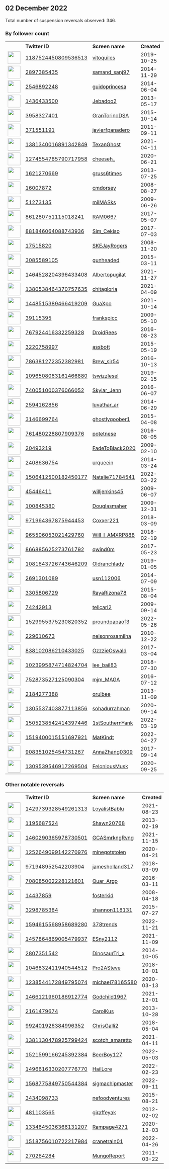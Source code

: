 
## 02 December 2022
Total number of suspension reversals observed: 346.

### By follower count
<table><tr><th></th><th align="left">Twitter ID</th><th align="left">Screen name</th>
<th align="left">Created</th><th align="left">Status</th><th align="left">Suspended</th><th align="left">Followers</th>
<tr><td><a href="https://pbs.twimg.com/profile_images/1621605314146582529/wCpABvnq_normal.jpg"><img src="https://pbs.twimg.com/profile_images/1621605314146582529/wCpABvnq_normal.jpg" width="40px" height="40px" align="center"/></a></td><td><a href="https://twitter.com/intent/user?user_id=1187524450809536513">1187524450809536513</a></td><td><a href="https://twitter.com/vitoquiles">vitoquiles</a></td><td>2019-10-25</td><td align="center"></td><td>2022-11-25</td><td>85163</td></tr>
<tr><td><a href="https://pbs.twimg.com/profile_images/1334545091164131331/vS6SvquX_normal.jpg"><img src="https://pbs.twimg.com/profile_images/1334545091164131331/vS6SvquX_normal.jpg" width="40px" height="40px" align="center"/></a></td><td><a href="https://twitter.com/intent/user?user_id=2897385435">2897385435</a></td><td><a href="https://twitter.com/samand_sanj97">samand_sanj97</a></td><td>2014-11-29</td><td align="center"></td><td>2022-10-29</td><td>64628</td></tr>
<tr><td><a href="https://pbs.twimg.com/profile_images/1585348884183777291/RvC5uYah_normal.jpg"><img src="https://pbs.twimg.com/profile_images/1585348884183777291/RvC5uYah_normal.jpg" width="40px" height="40px" align="center"/></a></td><td><a href="https://twitter.com/intent/user?user_id=2546892248">2546892248</a></td><td><a href="https://twitter.com/guidoprincesa">guidoprincesa</a></td><td>2014-06-04</td><td align="center"></td><td>2022-11-18</td><td>62681</td></tr>
<tr><td><a href="https://pbs.twimg.com/profile_images/1630227708176134146/UH1yNtpD_normal.jpg"><img src="https://pbs.twimg.com/profile_images/1630227708176134146/UH1yNtpD_normal.jpg" width="40px" height="40px" align="center"/></a></td><td><a href="https://twitter.com/intent/user?user_id=1436433500">1436433500</a></td><td><a href="https://twitter.com/Jebadoo2">Jebadoo2</a></td><td>2013-05-17</td><td align="center"></td><td>2022-05-09</td><td>33853</td></tr>
<tr><td><a href="https://pbs.twimg.com/profile_images/1455176736132542468/c5A1JqOf_normal.jpg"><img src="https://pbs.twimg.com/profile_images/1455176736132542468/c5A1JqOf_normal.jpg" width="40px" height="40px" align="center"/></a></td><td><a href="https://twitter.com/intent/user?user_id=3958327401">3958327401</a></td><td><a href="https://twitter.com/GranTorinoDSA">GranTorinoDSA</a></td><td>2015-10-14</td><td align="center"></td><td>2022-09-23</td><td>30099</td></tr>
<tr><td><a href="https://pbs.twimg.com/profile_images/1573305583075303424/3gx7rkzW_normal.jpg"><img src="https://pbs.twimg.com/profile_images/1573305583075303424/3gx7rkzW_normal.jpg" width="40px" height="40px" align="center"/></a></td><td><a href="https://twitter.com/intent/user?user_id=371551191">371551191</a></td><td><a href="https://twitter.com/javierfpanadero">javierfpanadero</a></td><td>2011-09-11</td><td align="center"></td><td>2022-11-28</td><td>25467</td></tr>
<tr><td><a href="https://pbs.twimg.com/profile_images/1616193553750757377/XctYfDzt_normal.jpg"><img src="https://pbs.twimg.com/profile_images/1616193553750757377/XctYfDzt_normal.jpg" width="40px" height="40px" align="center"/></a></td><td><a href="https://twitter.com/intent/user?user_id=1381340016891342849">1381340016891342849</a></td><td><a href="https://twitter.com/TexanGhost">TexanGhost</a></td><td>2021-04-11</td><td align="center"></td><td>2022-11-08</td><td>21438</td></tr>
<tr><td><a href="https://pbs.twimg.com/profile_images/1642938677902053376/8Hhe554k_normal.jpg"><img src="https://pbs.twimg.com/profile_images/1642938677902053376/8Hhe554k_normal.jpg" width="40px" height="40px" align="center"/></a></td><td><a href="https://twitter.com/intent/user?user_id=1274554785790717958">1274554785790717958</a></td><td><a href="https://twitter.com/cheeseh_">cheeseh_</a></td><td>2020-06-21</td><td align="center"></td><td>2022-11-17</td><td>11483</td></tr>
<tr><td><a href="https://pbs.twimg.com/profile_images/1598705215108161538/x44SgKNh_normal.jpg"><img src="https://pbs.twimg.com/profile_images/1598705215108161538/x44SgKNh_normal.jpg" width="40px" height="40px" align="center"/></a></td><td><a href="https://twitter.com/intent/user?user_id=1621270669">1621270669</a></td><td><a href="https://twitter.com/gruss6times">gruss6times</a></td><td>2013-07-25</td><td align="center"></td><td></td><td>10016</td></tr>
<tr><td><a href="https://pbs.twimg.com/profile_images/1598655518763089920/Q6bHBC9X_normal.jpg"><img src="https://pbs.twimg.com/profile_images/1598655518763089920/Q6bHBC9X_normal.jpg" width="40px" height="40px" align="center"/></a></td><td><a href="https://twitter.com/intent/user?user_id=16007872">16007872</a></td><td><a href="https://twitter.com/cmdorsey">cmdorsey</a></td><td>2008-08-27</td><td align="center"></td><td></td><td>9866</td></tr>
<tr><td><a href="https://pbs.twimg.com/profile_images/1126342267206344705/VopdwgUc_normal.jpg"><img src="https://pbs.twimg.com/profile_images/1126342267206344705/VopdwgUc_normal.jpg" width="40px" height="40px" align="center"/></a></td><td><a href="https://twitter.com/intent/user?user_id=51273135">51273135</a></td><td><a href="https://twitter.com/milMASks">milMASks</a></td><td>2009-06-26</td><td align="center"></td><td></td><td>9368</td></tr>
<tr><td><a href="https://pbs.twimg.com/profile_images/1508665665502289921/D3N5jC9K_normal.jpg"><img src="https://pbs.twimg.com/profile_images/1508665665502289921/D3N5jC9K_normal.jpg" width="40px" height="40px" align="center"/></a></td><td><a href="https://twitter.com/intent/user?user_id=861280751115018241">861280751115018241</a></td><td><a href="https://twitter.com/RAM0667">RAM0667</a></td><td>2017-05-07</td><td align="center"></td><td>2022-10-29</td><td>8528</td></tr>
<tr><td><a href="https://pbs.twimg.com/profile_images/1551660147994497024/F-B3TLzn_normal.jpg"><img src="https://pbs.twimg.com/profile_images/1551660147994497024/F-B3TLzn_normal.jpg" width="40px" height="40px" align="center"/></a></td><td><a href="https://twitter.com/intent/user?user_id=881846064088743936">881846064088743936</a></td><td><a href="https://twitter.com/Sim_Cekiso">Sim_Cekiso</a></td><td>2017-07-03</td><td align="center"></td><td>2022-11-04</td><td>7566</td></tr>
<tr><td><a href="https://pbs.twimg.com/profile_images/1120668346695991296/8SAy03nb_normal.jpg"><img src="https://pbs.twimg.com/profile_images/1120668346695991296/8SAy03nb_normal.jpg" width="40px" height="40px" align="center"/></a></td><td><a href="https://twitter.com/intent/user?user_id=17515820">17515820</a></td><td><a href="https://twitter.com/SKEJayRogers">SKEJayRogers</a></td><td>2008-11-20</td><td align="center"></td><td></td><td>7195</td></tr>
<tr><td><a href="https://pbs.twimg.com/profile_images/1357255746665271296/VTn4scLN_normal.jpg"><img src="https://pbs.twimg.com/profile_images/1357255746665271296/VTn4scLN_normal.jpg" width="40px" height="40px" align="center"/></a></td><td><a href="https://twitter.com/intent/user?user_id=3085589105">3085589105</a></td><td><a href="https://twitter.com/gunheaded">gunheaded</a></td><td>2015-03-11</td><td align="center"></td><td></td><td>6896</td></tr>
<tr><td><a href="https://pbs.twimg.com/profile_images/1598620599689125888/WkFdlDDR_normal.jpg"><img src="https://pbs.twimg.com/profile_images/1598620599689125888/WkFdlDDR_normal.jpg" width="40px" height="40px" align="center"/></a></td><td><a href="https://twitter.com/intent/user?user_id=1464528204396433408">1464528204396433408</a></td><td><a href="https://twitter.com/Albertopugilat">Albertopugilat</a></td><td>2021-11-27</td><td align="center"></td><td>2022-10-11</td><td>6567</td></tr>
<tr><td><a href="https://pbs.twimg.com/profile_images/1607805423104692226/3ASM29yd_normal.png"><img src="https://pbs.twimg.com/profile_images/1607805423104692226/3ASM29yd_normal.png" width="40px" height="40px" align="center"/></a></td><td><a href="https://twitter.com/intent/user?user_id=1380538464370757635">1380538464370757635</a></td><td><a href="https://twitter.com/chitagloria">chitagloria</a></td><td>2021-04-09</td><td align="center">🚫</td><td>2022-11-17</td><td>5117</td></tr>
<tr><td><a href="https://pbs.twimg.com/profile_images/1633394505931182081/ebcnugWQ_normal.jpg"><img src="https://pbs.twimg.com/profile_images/1633394505931182081/ebcnugWQ_normal.jpg" width="40px" height="40px" align="center"/></a></td><td><a href="https://twitter.com/intent/user?user_id=1448515389466419209">1448515389466419209</a></td><td><a href="https://twitter.com/GuaXpo">GuaXpo</a></td><td>2021-10-14</td><td align="center">🚫</td><td>2022-11-17</td><td>4678</td></tr>
<tr><td><a href="https://pbs.twimg.com/profile_images/1251552494863474688/QnKxp5EO_normal.jpg"><img src="https://pbs.twimg.com/profile_images/1251552494863474688/QnKxp5EO_normal.jpg" width="40px" height="40px" align="center"/></a></td><td><a href="https://twitter.com/intent/user?user_id=39115395">39115395</a></td><td><a href="https://twitter.com/frankspicc">frankspicc</a></td><td>2009-05-10</td><td align="center"></td><td></td><td>4596</td></tr>
<tr><td><a href="https://pbs.twimg.com/profile_images/1599257779612655619/eK8rtpn1_normal.jpg"><img src="https://pbs.twimg.com/profile_images/1599257779612655619/eK8rtpn1_normal.jpg" width="40px" height="40px" align="center"/></a></td><td><a href="https://twitter.com/intent/user?user_id=767924416332259328">767924416332259328</a></td><td><a href="https://twitter.com/DroidRees">DroidRees</a></td><td>2016-08-23</td><td align="center">🚫</td><td></td><td>4310</td></tr>
<tr><td><a href="https://pbs.twimg.com/profile_images/727329092157214724/LrjGK2TP_normal.jpg"><img src="https://pbs.twimg.com/profile_images/727329092157214724/LrjGK2TP_normal.jpg" width="40px" height="40px" align="center"/></a></td><td><a href="https://twitter.com/intent/user?user_id=3220758997">3220758997</a></td><td><a href="https://twitter.com/assbott">assbott</a></td><td>2015-05-19</td><td align="center"></td><td></td><td>3939</td></tr>
<tr><td><a href="https://pbs.twimg.com/profile_images/1628852274561945600/-GK55e3I_normal.jpg"><img src="https://pbs.twimg.com/profile_images/1628852274561945600/-GK55e3I_normal.jpg" width="40px" height="40px" align="center"/></a></td><td><a href="https://twitter.com/intent/user?user_id=786381272352382981">786381272352382981</a></td><td><a href="https://twitter.com/Brew_sir54">Brew_sir54</a></td><td>2016-10-13</td><td align="center"></td><td></td><td>3517</td></tr>
<tr><td><a href="https://pbs.twimg.com/profile_images/1598843429055709185/eujxezBc_normal.jpg"><img src="https://pbs.twimg.com/profile_images/1598843429055709185/eujxezBc_normal.jpg" width="40px" height="40px" align="center"/></a></td><td><a href="https://twitter.com/intent/user?user_id=1096508063161466880">1096508063161466880</a></td><td><a href="https://twitter.com/tswizzlesel">tswizzlesel</a></td><td>2019-02-15</td><td align="center"></td><td></td><td>3487</td></tr>
<tr><td><a href="https://pbs.twimg.com/profile_images/1568491006177280001/-jrLSr1S_normal.jpg"><img src="https://pbs.twimg.com/profile_images/1568491006177280001/-jrLSr1S_normal.jpg" width="40px" height="40px" align="center"/></a></td><td><a href="https://twitter.com/intent/user?user_id=740051000376066052">740051000376066052</a></td><td><a href="https://twitter.com/Skylar_Jenn">Skylar_Jenn</a></td><td>2016-06-07</td><td align="center"></td><td>2022-09-19</td><td>3132</td></tr>
<tr><td><a href="https://pbs.twimg.com/profile_images/1585019021015281664/fdfXtRP__normal.jpg"><img src="https://pbs.twimg.com/profile_images/1585019021015281664/fdfXtRP__normal.jpg" width="40px" height="40px" align="center"/></a></td><td><a href="https://twitter.com/intent/user?user_id=2594162856">2594162856</a></td><td><a href="https://twitter.com/luvathar_ar">luvathar_ar</a></td><td>2014-06-29</td><td align="center">🔒</td><td>2022-11-08</td><td>3079</td></tr>
<tr><td><a href="https://pbs.twimg.com/profile_images/1633847624766746630/hX9es5Uh_normal.jpg"><img src="https://pbs.twimg.com/profile_images/1633847624766746630/hX9es5Uh_normal.jpg" width="40px" height="40px" align="center"/></a></td><td><a href="https://twitter.com/intent/user?user_id=3146699764">3146699764</a></td><td><a href="https://twitter.com/ghostlygoober1">ghostlygoober1</a></td><td>2015-04-08</td><td align="center">🔒</td><td></td><td>2791</td></tr>
<tr><td><a href="https://pbs.twimg.com/profile_images/1332977296907657216/cNyH77q4_normal.jpg"><img src="https://pbs.twimg.com/profile_images/1332977296907657216/cNyH77q4_normal.jpg" width="40px" height="40px" align="center"/></a></td><td><a href="https://twitter.com/intent/user?user_id=761480228807909376">761480228807909376</a></td><td><a href="https://twitter.com/potetnese">potetnese</a></td><td>2016-08-05</td><td align="center"></td><td></td><td>2688</td></tr>
<tr><td><a href="https://pbs.twimg.com/profile_images/1232517354224930816/LEuR2lCY_normal.jpg"><img src="https://pbs.twimg.com/profile_images/1232517354224930816/LEuR2lCY_normal.jpg" width="40px" height="40px" align="center"/></a></td><td><a href="https://twitter.com/intent/user?user_id=20493219">20493219</a></td><td><a href="https://twitter.com/FadeToBlack2020">FadeToBlack2020</a></td><td>2009-02-10</td><td align="center"></td><td></td><td>2590</td></tr>
<tr><td><a href="https://pbs.twimg.com/profile_images/1626812120506720257/NYJLsx1Q_normal.jpg"><img src="https://pbs.twimg.com/profile_images/1626812120506720257/NYJLsx1Q_normal.jpg" width="40px" height="40px" align="center"/></a></td><td><a href="https://twitter.com/intent/user?user_id=2408636754">2408636754</a></td><td><a href="https://twitter.com/urqueein">urqueein</a></td><td>2014-03-24</td><td align="center">🚫</td><td>2022-11-20</td><td>2497</td></tr>
<tr><td><a href="https://pbs.twimg.com/profile_images/1616236167481151488/iFK_wYWw_normal.jpg"><img src="https://pbs.twimg.com/profile_images/1616236167481151488/iFK_wYWw_normal.jpg" width="40px" height="40px" align="center"/></a></td><td><a href="https://twitter.com/intent/user?user_id=1506412500182450177">1506412500182450177</a></td><td><a href="https://twitter.com/Natalie71784541">Natalie71784541</a></td><td>2022-03-22</td><td align="center">👋</td><td>2022-10-20</td><td>2243</td></tr>
<tr><td><a href="https://pbs.twimg.com/profile_images/1160083140062470146/H7ipSbjh_normal.jpg"><img src="https://pbs.twimg.com/profile_images/1160083140062470146/H7ipSbjh_normal.jpg" width="40px" height="40px" align="center"/></a></td><td><a href="https://twitter.com/intent/user?user_id=45446411">45446411</a></td><td><a href="https://twitter.com/willjenkins45">willjenkins45</a></td><td>2009-06-07</td><td align="center"></td><td></td><td>2228</td></tr>
<tr><td><a href="https://pbs.twimg.com/profile_images/804257995232251904/sG-PHFdg_normal.jpg"><img src="https://pbs.twimg.com/profile_images/804257995232251904/sG-PHFdg_normal.jpg" width="40px" height="40px" align="center"/></a></td><td><a href="https://twitter.com/intent/user?user_id=100845380">100845380</a></td><td><a href="https://twitter.com/Douglasmaher">Douglasmaher</a></td><td>2009-12-31</td><td align="center"></td><td></td><td>2107</td></tr>
<tr><td><a href="https://pbs.twimg.com/profile_images/1643726550750175232/xnw2pXkx_normal.jpg"><img src="https://pbs.twimg.com/profile_images/1643726550750175232/xnw2pXkx_normal.jpg" width="40px" height="40px" align="center"/></a></td><td><a href="https://twitter.com/intent/user?user_id=971964367875944453">971964367875944453</a></td><td><a href="https://twitter.com/Coxxer221">Coxxer221</a></td><td>2018-03-09</td><td align="center"></td><td></td><td>1983</td></tr>
<tr><td><a href="https://pbs.twimg.com/profile_images/1598860206045204480/I64wTGFe_normal.jpg"><img src="https://pbs.twimg.com/profile_images/1598860206045204480/I64wTGFe_normal.jpg" width="40px" height="40px" align="center"/></a></td><td><a href="https://twitter.com/intent/user?user_id=965506053021429760">965506053021429760</a></td><td><a href="https://twitter.com/Will_I_AMXRP888">Will_I_AMXRP888</a></td><td>2018-02-19</td><td align="center"></td><td></td><td>1887</td></tr>
<tr><td><a href="https://pbs.twimg.com/profile_images/1633809687211839493/66C2tWjR_normal.jpg"><img src="https://pbs.twimg.com/profile_images/1633809687211839493/66C2tWjR_normal.jpg" width="40px" height="40px" align="center"/></a></td><td><a href="https://twitter.com/intent/user?user_id=866885625273761792">866885625273761792</a></td><td><a href="https://twitter.com/qwind0m">qwind0m</a></td><td>2017-05-23</td><td align="center"></td><td>2022-11-20</td><td>1858</td></tr>
<tr><td><a href="https://pbs.twimg.com/profile_images/1114675410921353216/AvLnBeNK_normal.jpg"><img src="https://pbs.twimg.com/profile_images/1114675410921353216/AvLnBeNK_normal.jpg" width="40px" height="40px" align="center"/></a></td><td><a href="https://twitter.com/intent/user?user_id=1081643726743646209">1081643726743646209</a></td><td><a href="https://twitter.com/Oldranchlady">Oldranchlady</a></td><td>2019-01-05</td><td align="center">🚫</td><td></td><td>1749</td></tr>
<tr><td><a href="https://pbs.twimg.com/profile_images/565508498721886208/JvaivApY_normal.jpeg"><img src="https://pbs.twimg.com/profile_images/565508498721886208/JvaivApY_normal.jpeg" width="40px" height="40px" align="center"/></a></td><td><a href="https://twitter.com/intent/user?user_id=2691301089">2691301089</a></td><td><a href="https://twitter.com/usn112006">usn112006</a></td><td>2014-07-09</td><td align="center"></td><td></td><td>1711</td></tr>
<tr><td><a href="https://pbs.twimg.com/profile_images/1623902765536940034/J0FdyL9b_normal.jpg"><img src="https://pbs.twimg.com/profile_images/1623902765536940034/J0FdyL9b_normal.jpg" width="40px" height="40px" align="center"/></a></td><td><a href="https://twitter.com/intent/user?user_id=3305806729">3305806729</a></td><td><a href="https://twitter.com/RayaRizona78">RayaRizona78</a></td><td>2015-08-04</td><td align="center"></td><td></td><td>1707</td></tr>
<tr><td><a href="https://pbs.twimg.com/profile_images/1244866634889801728/uPrhIcvA_normal.jpg"><img src="https://pbs.twimg.com/profile_images/1244866634889801728/uPrhIcvA_normal.jpg" width="40px" height="40px" align="center"/></a></td><td><a href="https://twitter.com/intent/user?user_id=74242913">74242913</a></td><td><a href="https://twitter.com/tellcarl2">tellcarl2</a></td><td>2009-09-14</td><td align="center"></td><td>2022-10-27</td><td>1684</td></tr>
<tr><td><a href="https://pbs.twimg.com/profile_images/1630279537853595648/kcTHNzsq_normal.jpg"><img src="https://pbs.twimg.com/profile_images/1630279537853595648/kcTHNzsq_normal.jpg" width="40px" height="40px" align="center"/></a></td><td><a href="https://twitter.com/intent/user?user_id=1529955375230820352">1529955375230820352</a></td><td><a href="https://twitter.com/proundpapaof3">proundpapaof3</a></td><td>2022-05-26</td><td align="center"></td><td>2022-10-23</td><td>1667</td></tr>
<tr><td><a href="https://pbs.twimg.com/profile_images/1454205667561070592/x6x54p_3_normal.jpg"><img src="https://pbs.twimg.com/profile_images/1454205667561070592/x6x54p_3_normal.jpg" width="40px" height="40px" align="center"/></a></td><td><a href="https://twitter.com/intent/user?user_id=229610673">229610673</a></td><td><a href="https://twitter.com/nelsonrosamilha">nelsonrosamilha</a></td><td>2010-12-22</td><td align="center"></td><td>2022-07-03</td><td>1657</td></tr>
<tr><td><a href="https://pbs.twimg.com/profile_images/1598690124778377217/xMemHpgR_normal.jpg"><img src="https://pbs.twimg.com/profile_images/1598690124778377217/xMemHpgR_normal.jpg" width="40px" height="40px" align="center"/></a></td><td><a href="https://twitter.com/intent/user?user_id=838102086210433025">838102086210433025</a></td><td><a href="https://twitter.com/OzzzieOswald">OzzzieOswald</a></td><td>2017-03-04</td><td align="center"></td><td></td><td>1563</td></tr>
<tr><td><a href="https://pbs.twimg.com/profile_images/1625256927545491458/HuARRCBx_normal.jpg"><img src="https://pbs.twimg.com/profile_images/1625256927545491458/HuARRCBx_normal.jpg" width="40px" height="40px" align="center"/></a></td><td><a href="https://twitter.com/intent/user?user_id=1023995874714824704">1023995874714824704</a></td><td><a href="https://twitter.com/lee_bail83">lee_bail83</a></td><td>2018-07-30</td><td align="center"></td><td>2022-11-07</td><td>1556</td></tr>
<tr><td><a href="https://pbs.twimg.com/profile_images/824275260505817088/boMmcQO7_normal.jpg"><img src="https://pbs.twimg.com/profile_images/824275260505817088/boMmcQO7_normal.jpg" width="40px" height="40px" align="center"/></a></td><td><a href="https://twitter.com/intent/user?user_id=752873527125090304">752873527125090304</a></td><td><a href="https://twitter.com/mjm_MAGA">mjm_MAGA</a></td><td>2016-07-12</td><td align="center"></td><td></td><td>1554</td></tr>
<tr><td><a href="https://pbs.twimg.com/profile_images/1589532182879432704/pznMAOR3_normal.jpg"><img src="https://pbs.twimg.com/profile_images/1589532182879432704/pznMAOR3_normal.jpg" width="40px" height="40px" align="center"/></a></td><td><a href="https://twitter.com/intent/user?user_id=2184277388">2184277388</a></td><td><a href="https://twitter.com/orulbee">orulbee</a></td><td>2013-11-09</td><td align="center">🚫</td><td>2022-11-17</td><td>1500</td></tr>
<tr><td><a href="https://pbs.twimg.com/profile_images/1372423878765539333/SMq9VgK4_normal.jpg"><img src="https://pbs.twimg.com/profile_images/1372423878765539333/SMq9VgK4_normal.jpg" width="40px" height="40px" align="center"/></a></td><td><a href="https://twitter.com/intent/user?user_id=1305537403877113856">1305537403877113856</a></td><td><a href="https://twitter.com/sohadurrahman">sohadurrahman</a></td><td>2020-09-14</td><td align="center"></td><td>2022-10-29</td><td>1500</td></tr>
<tr><td><a href="https://pbs.twimg.com/profile_images/1505239399050665987/Jx-2j_nd_normal.jpg"><img src="https://pbs.twimg.com/profile_images/1505239399050665987/Jx-2j_nd_normal.jpg" width="40px" height="40px" align="center"/></a></td><td><a href="https://twitter.com/intent/user?user_id=1505238542414397446">1505238542414397446</a></td><td><a href="https://twitter.com/1stSouthernYank">1stSouthernYank</a></td><td>2022-03-19</td><td align="center"></td><td>2022-06-09</td><td>1475</td></tr>
<tr><td><a href="https://pbs.twimg.com/profile_images/1519408703174320130/zuOzZo89_normal.jpg"><img src="https://pbs.twimg.com/profile_images/1519408703174320130/zuOzZo89_normal.jpg" width="40px" height="40px" align="center"/></a></td><td><a href="https://twitter.com/intent/user?user_id=1519400015151697921">1519400015151697921</a></td><td><a href="https://twitter.com/MatKindt">MatKindt</a></td><td>2022-04-27</td><td align="center">🚫</td><td>2022-09-22</td><td>1420</td></tr>
<tr><td><a href="https://pbs.twimg.com/profile_images/1241203869423673344/rZqtbfjY_normal.jpg"><img src="https://pbs.twimg.com/profile_images/1241203869423673344/rZqtbfjY_normal.jpg" width="40px" height="40px" align="center"/></a></td><td><a href="https://twitter.com/intent/user?user_id=908351025454731267">908351025454731267</a></td><td><a href="https://twitter.com/AnnaZhang0309">AnnaZhang0309</a></td><td>2017-09-14</td><td align="center"></td><td></td><td>1390</td></tr>
<tr><td><a href="https://pbs.twimg.com/profile_images/1597418671953285120/KIMOVcit_normal.jpg"><img src="https://pbs.twimg.com/profile_images/1597418671953285120/KIMOVcit_normal.jpg" width="40px" height="40px" align="center"/></a></td><td><a href="https://twitter.com/intent/user?user_id=1309539546917269504">1309539546917269504</a></td><td><a href="https://twitter.com/FeloniousMusk">FeloniousMusk</a></td><td>2020-09-25</td><td align="center"></td><td>2022-11-08</td><td>1333</td></tr>
</table>

### Other notable reversals
<table><tr><th></th><th align="left">Twitter ID</th><th align="left">Screen name</th>
<th align="left">Created</th><th align="left">Status</th><th align="left">Suspended</th><th align="left">Followers</th>
<tr><td><a href="https://pbs.twimg.com/profile_images/1617551802144296961/-tk0Iejh_normal.jpg"><img src="https://pbs.twimg.com/profile_images/1617551802144296961/-tk0Iejh_normal.jpg" width="40px" height="40px" align="center"/></a></td><td><a href="https://twitter.com/intent/user?user_id=1429739328549261313">1429739328549261313</a></td><td><a href="https://twitter.com/LoyalistBablu">LoyalistBablu</a></td><td>2021-08-23</td><td align="center"></td><td>2022-11-08</td><td>334</td></tr>
<tr><td><a href="https://pbs.twimg.com/profile_images/378800000398095711/fd0361369718a379381a73eaeb103ab5_normal.jpeg"><img src="https://pbs.twimg.com/profile_images/378800000398095711/fd0361369718a379381a73eaeb103ab5_normal.jpeg" width="40px" height="40px" align="center"/></a></td><td><a href="https://twitter.com/intent/user?user_id=1195687524">1195687524</a></td><td><a href="https://twitter.com/Shawn20768">Shawn20768</a></td><td>2013-02-19</td><td align="center"></td><td>2022-12-01</td><td>796</td></tr>
<tr><td><a href="https://pbs.twimg.com/profile_images/1598740340776865814/WCchLlwE_normal.jpg"><img src="https://pbs.twimg.com/profile_images/1598740340776865814/WCchLlwE_normal.jpg" width="40px" height="40px" align="center"/></a></td><td><a href="https://twitter.com/intent/user?user_id=1460290365978730501">1460290365978730501</a></td><td><a href="https://twitter.com/GCASmrkngRvng">GCASmrkngRvng</a></td><td>2021-11-15</td><td align="center"></td><td>2022-09-28</td><td>769</td></tr>
<tr><td><a href="https://pbs.twimg.com/profile_images/1614417759282003969/fnnRc8Xa_normal.jpg"><img src="https://pbs.twimg.com/profile_images/1614417759282003969/fnnRc8Xa_normal.jpg" width="40px" height="40px" align="center"/></a></td><td><a href="https://twitter.com/intent/user?user_id=1252649099142270976">1252649099142270976</a></td><td><a href="https://twitter.com/minegotstolen">minegotstolen</a></td><td>2020-04-21</td><td align="center">🔒</td><td>2022-11-08</td><td>537</td></tr>
<tr><td><a href="https://pbs.twimg.com/profile_images/1599642746305789954/8A-vkxX5_normal.jpg"><img src="https://pbs.twimg.com/profile_images/1599642746305789954/8A-vkxX5_normal.jpg" width="40px" height="40px" align="center"/></a></td><td><a href="https://twitter.com/intent/user?user_id=971948952542203904">971948952542203904</a></td><td><a href="https://twitter.com/jamesholland317">jamesholland317</a></td><td>2018-03-09</td><td align="center">👋</td><td>2022-10-29</td><td>1</td></tr>
<tr><td><a href="https://pbs.twimg.com/profile_images/1547222010371215360/_ZCABP6A_normal.jpg"><img src="https://pbs.twimg.com/profile_images/1547222010371215360/_ZCABP6A_normal.jpg" width="40px" height="40px" align="center"/></a></td><td><a href="https://twitter.com/intent/user?user_id=708085002228121601">708085002228121601</a></td><td><a href="https://twitter.com/Quar_Argo">Quar_Argo</a></td><td>2016-03-11</td><td align="center"></td><td>2022-07-16</td><td>185</td></tr>
<tr><td><a href="https://pbs.twimg.com/profile_images/1282477726990053378/nuEUTkzq_normal.jpg"><img src="https://pbs.twimg.com/profile_images/1282477726990053378/nuEUTkzq_normal.jpg" width="40px" height="40px" align="center"/></a></td><td><a href="https://twitter.com/intent/user?user_id=14437859">14437859</a></td><td><a href="https://twitter.com/fosterkid">fosterkid</a></td><td>2008-04-18</td><td align="center">🔒</td><td>2022-11-30</td><td>90</td></tr>
<tr><td><a href="https://pbs.twimg.com/profile_images/1293927772058984448/DYXbi861_normal.jpg"><img src="https://pbs.twimg.com/profile_images/1293927772058984448/DYXbi861_normal.jpg" width="40px" height="40px" align="center"/></a></td><td><a href="https://twitter.com/intent/user?user_id=3298785384">3298785384</a></td><td><a href="https://twitter.com/shannon118131">shannon118131</a></td><td>2015-07-27</td><td align="center"></td><td>2022-10-29</td><td>1079</td></tr>
<tr><td><a href="https://pbs.twimg.com/profile_images/1594619543468507138/FERsV8YW_normal.jpg"><img src="https://pbs.twimg.com/profile_images/1594619543468507138/FERsV8YW_normal.jpg" width="40px" height="40px" align="center"/></a></td><td><a href="https://twitter.com/intent/user?user_id=1594615568958689280">1594615568958689280</a></td><td><a href="https://twitter.com/378trends">378trends</a></td><td>2022-11-21</td><td align="center"></td><td>2022-11-27</td><td>50</td></tr>
<tr><td><a href="https://pbs.twimg.com/profile_images/1457889258891628555/3z6qMeow_normal.jpg"><img src="https://pbs.twimg.com/profile_images/1457889258891628555/3z6qMeow_normal.jpg" width="40px" height="40px" align="center"/></a></td><td><a href="https://twitter.com/intent/user?user_id=1457864869005479937">1457864869005479937</a></td><td><a href="https://twitter.com/ESny2112">ESny2112</a></td><td>2021-11-09</td><td align="center"></td><td>2022-11-08</td><td>17</td></tr>
<tr><td><a href="https://pbs.twimg.com/profile_images/518710585697894401/KOn57Yu5_normal.jpeg"><img src="https://pbs.twimg.com/profile_images/518710585697894401/KOn57Yu5_normal.jpeg" width="40px" height="40px" align="center"/></a></td><td><a href="https://twitter.com/intent/user?user_id=2807351542">2807351542</a></td><td><a href="https://twitter.com/DinosaurTri_x">DinosaurTri_x</a></td><td>2014-10-05</td><td align="center">🚫</td><td>2022-11-07</td><td>499</td></tr>
<tr><td><a href="https://pbs.twimg.com/profile_images/1579921382908928000/37rYRsOe_normal.jpg"><img src="https://pbs.twimg.com/profile_images/1579921382908928000/37rYRsOe_normal.jpg" width="40px" height="40px" align="center"/></a></td><td><a href="https://twitter.com/intent/user?user_id=1046832411940544512">1046832411940544512</a></td><td><a href="https://twitter.com/Pro2ASteve">Pro2ASteve</a></td><td>2018-10-01</td><td align="center">🚫</td><td>2022-11-09</td><td>459</td></tr>
<tr><td><a href="https://pbs.twimg.com/profile_images/1519044320300572673/MNxybtHY_normal.jpg"><img src="https://pbs.twimg.com/profile_images/1519044320300572673/MNxybtHY_normal.jpg" width="40px" height="40px" align="center"/></a></td><td><a href="https://twitter.com/intent/user?user_id=1238544172849795074">1238544172849795074</a></td><td><a href="https://twitter.com/michael78165580">michael78165580</a></td><td>2020-03-13</td><td align="center"></td><td>2022-10-20</td><td>300</td></tr>
<tr><td><a href="https://pbs.twimg.com/profile_images/1610785024814481408/tLyqeKc-_normal.jpg"><img src="https://pbs.twimg.com/profile_images/1610785024814481408/tLyqeKc-_normal.jpg" width="40px" height="40px" align="center"/></a></td><td><a href="https://twitter.com/intent/user?user_id=1466121960186912774">1466121960186912774</a></td><td><a href="https://twitter.com/Godchild1967">Godchild1967</a></td><td>2021-12-01</td><td align="center"></td><td>2022-11-08</td><td>1046</td></tr>
<tr><td><a href="https://pbs.twimg.com/profile_images/473815287729364994/Fz6wFT2l_normal.jpeg"><img src="https://pbs.twimg.com/profile_images/473815287729364994/Fz6wFT2l_normal.jpeg" width="40px" height="40px" align="center"/></a></td><td><a href="https://twitter.com/intent/user?user_id=2161479674">2161479674</a></td><td><a href="https://twitter.com/CarolKus">CarolKus</a></td><td>2013-10-28</td><td align="center"></td><td>2022-11-30</td><td>205</td></tr>
<tr><td><a href="https://pbs.twimg.com/profile_images/1639764377799630849/cFaJKWUB_normal.jpg"><img src="https://pbs.twimg.com/profile_images/1639764377799630849/cFaJKWUB_normal.jpg" width="40px" height="40px" align="center"/></a></td><td><a href="https://twitter.com/intent/user?user_id=992401926384996352">992401926384996352</a></td><td><a href="https://twitter.com/ChrisGalli2">ChrisGalli2</a></td><td>2018-05-04</td><td align="center"></td><td>2022-11-08</td><td>302</td></tr>
<tr><td><a href="https://pbs.twimg.com/profile_images/1614346061845233664/euiZmCKG_normal.jpg"><img src="https://pbs.twimg.com/profile_images/1614346061845233664/euiZmCKG_normal.jpg" width="40px" height="40px" align="center"/></a></td><td><a href="https://twitter.com/intent/user?user_id=1381130478925799424">1381130478925799424</a></td><td><a href="https://twitter.com/scotch_amaretto">scotch_amaretto</a></td><td>2021-04-11</td><td align="center"></td><td>2022-10-26</td><td>614</td></tr>
<tr><td><a href="https://pbs.twimg.com/profile_images/1521971833238704133/yGYgWWbY_normal.jpg"><img src="https://pbs.twimg.com/profile_images/1521971833238704133/yGYgWWbY_normal.jpg" width="40px" height="40px" align="center"/></a></td><td><a href="https://twitter.com/intent/user?user_id=1521599166245392384">1521599166245392384</a></td><td><a href="https://twitter.com/BeerBoy127">BeerBoy127</a></td><td>2022-05-03</td><td align="center"></td><td>2022-10-19</td><td>174</td></tr>
<tr><td><a href="https://pbs.twimg.com/profile_images/1568657577097175042/xwozRAhu_normal.jpg"><img src="https://pbs.twimg.com/profile_images/1568657577097175042/xwozRAhu_normal.jpg" width="40px" height="40px" align="center"/></a></td><td><a href="https://twitter.com/intent/user?user_id=1496616330207776770">1496616330207776770</a></td><td><a href="https://twitter.com/HailLore">HailLore</a></td><td>2022-02-23</td><td align="center"></td><td>2022-11-22</td><td>505</td></tr>
<tr><td><a href="https://pbs.twimg.com/profile_images/1569135918442848261/BMZZ31Z9_normal.jpg"><img src="https://pbs.twimg.com/profile_images/1569135918442848261/BMZZ31Z9_normal.jpg" width="40px" height="40px" align="center"/></a></td><td><a href="https://twitter.com/intent/user?user_id=1568775849750544384">1568775849750544384</a></td><td><a href="https://twitter.com/sigmachipmaster">sigmachipmaster</a></td><td>2022-09-11</td><td align="center">🚫</td><td>2022-11-14</td><td>6</td></tr>
<tr><td><a href="https://pbs.twimg.com/profile_images/1384651710870790144/Ejy6vnWZ_normal.jpg"><img src="https://pbs.twimg.com/profile_images/1384651710870790144/Ejy6vnWZ_normal.jpg" width="40px" height="40px" align="center"/></a></td><td><a href="https://twitter.com/intent/user?user_id=3434098733">3434098733</a></td><td><a href="https://twitter.com/nefoodventures">nefoodventures</a></td><td>2015-08-21</td><td align="center"></td><td>2022-09-12</td><td>58</td></tr>
<tr><td><a href="https://abs.twimg.com/sticky/default_profile_images/default_profile_normal.png"><img src="https://abs.twimg.com/sticky/default_profile_images/default_profile_normal.png" width="40px" height="40px" align="center"/></a></td><td><a href="https://twitter.com/intent/user?user_id=481103565">481103565</a></td><td><a href="https://twitter.com/giraffeyak">giraffeyak</a></td><td>2012-02-02</td><td align="center"></td><td>2022-12-02</td><td>25</td></tr>
<tr><td><a href="https://pbs.twimg.com/profile_images/1584729931807969287/Bu0aXXTR_normal.jpg"><img src="https://pbs.twimg.com/profile_images/1584729931807969287/Bu0aXXTR_normal.jpg" width="40px" height="40px" align="center"/></a></td><td><a href="https://twitter.com/intent/user?user_id=1334645036366131207">1334645036366131207</a></td><td><a href="https://twitter.com/Rampage4271">Rampage4271</a></td><td>2020-12-03</td><td align="center"></td><td>2022-10-27</td><td>121</td></tr>
<tr><td><a href="https://pbs.twimg.com/profile_images/1518756120587816961/xO0Posbt_normal.jpg"><img src="https://pbs.twimg.com/profile_images/1518756120587816961/xO0Posbt_normal.jpg" width="40px" height="40px" align="center"/></a></td><td><a href="https://twitter.com/intent/user?user_id=1518756010722217984">1518756010722217984</a></td><td><a href="https://twitter.com/cranetrain01">cranetrain01</a></td><td>2022-04-26</td><td align="center"></td><td>2022-10-20</td><td>229</td></tr>
<tr><td><a href="https://pbs.twimg.com/profile_images/1631378323287711763/XNefsjwA_normal.jpg"><img src="https://pbs.twimg.com/profile_images/1631378323287711763/XNefsjwA_normal.jpg" width="40px" height="40px" align="center"/></a></td><td><a href="https://twitter.com/intent/user?user_id=270264284">270264284</a></td><td><a href="https://twitter.com/MungoReport">MungoReport</a></td><td>2011-03-22</td><td align="center"></td><td>2022-12-01</td><td>7</td></tr>
</table>
